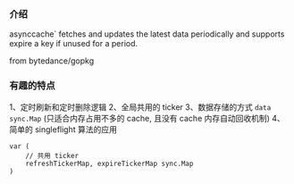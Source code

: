 ### 介绍
asynccache` fetches and updates the latest data periodically and supports expire a key if unused for a period.

from bytedance/gopkg 

### 有趣的特点
1、定时刷新和定时删除逻辑
2、全局共用的 ticker 
3、数据存储的方式 `data sync.Map` 
(只适合内存占用不多的 cache, 且没有 cache 内存自动回收机制)
4、简单的 singleflight 算法的应用
```
var (
	// 共用 ticker
	refreshTickerMap, expireTickerMap sync.Map
)
```

